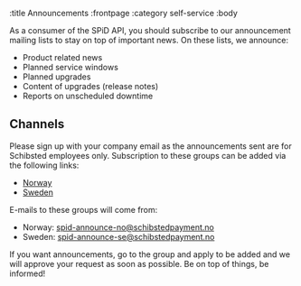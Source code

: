 :title Announcements
:frontpage
:category self-service
:body

As a consumer of the SPiD API, you should subscribe to our announcement mailing
lists to stay on top of important news. On these lists, we announce:

- Product related news
- Planned service windows
- Planned upgrades
- Content of upgrades (release notes)
- Reports on unscheduled downtime

## Channels

Please sign up with your company email as the announcements sent are for Schibsted employees only.
Subscription to these groups can be added via the following links:

- [Norway](https://groups.google.com/a/schibstedpayment.no/group/spid-announce-no)
- [Sweden](https://groups.google.com/a/schibstedpayment.no/group/spid-announce-se)

E-mails to these groups will come from:

- Norway: spid-announce-no@schibstedpayment.no
- Sweden: spid-announce-se@schibstedpayment.no

If you want announcements, go to the group and apply to be added and we will approve
your request as soon as possible. Be on top of things, be informed!
